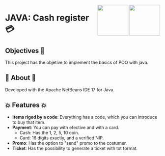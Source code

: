 
<p>
  <img src="https://user-images.githubusercontent.com/32719951/188745079-221f27e7-eca1-4e2d-b75f-0dad0e577851.png"  align = "right" width="100" >

  <a href="https://skillicons.dev">
    <img src="https://brandslogos.com/wp-content/uploads/images/large/java-logo-1.png" align="right" width="100"/>
  </a>

</p>

# JAVA: Cash register 💳 

##  Objectives 📣
This project has the objetive to implement the basics of POO with java.

## 📃 About 📃 

Developed with the Apache NetBeans IDE 17 for Java. 
<!-- This app has a GUI for an easy information deployment. -->

## :boom: Features :boom:

-  **Items riged by a code**: Everything has a code, which you can introduce to buy that item.
- **Payment**: You can pay with efective and with a card.
  - Cash: Has the 1, 2, 5, 10 coin.
  - Card: 16 digits exactly, and a verified NIP.
- **Promo**: Has the option to "send" promo to the costumer.
- **Ticket**: Has the possibility to generate a ticket with txt format. 



